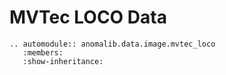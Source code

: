 # MVTec LOCO Data

```{eval-rst}
.. automodule:: anomalib.data.image.mvtec_loco
   :members:
   :show-inheritance:
```
